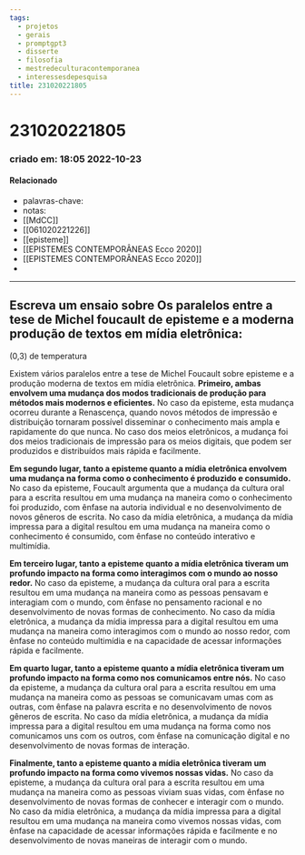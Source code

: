 ```yaml
---
tags:
  - projetos
  - gerais
  - promptgpt3
  - disserte
  - filosofia
  - mestredeculturacontemporanea
  - interessesdepesquisa
title: 231020221805
---
```

# 231020221805
### criado em: 18:05 2022-10-23

#### Relacionado
- palavras-chave: 
- notas:
- [[MdCC]]
- [[061020221226]]
- [[episteme]]
- [[EPISTEMES CONTEMPORÂNEAS Ecco 2020]]
- [[EPISTEMES CONTEMPORÂNEAS Ecco 2020]]
- 
---
## Escreva um ensaio sobre Os paralelos entre a tese de Michel foucault de episteme e a moderna produção de textos em mídia eletrônica:
(0,3) de temperatura

Existem vários paralelos entre a tese de Michel Foucault sobre episteme e a produção moderna de textos em mídia eletrônica. **Primeiro, ambas envolvem uma mudança dos modos tradicionais de produção para métodos mais modernos e eficientes.** No caso da episteme, esta mudança ocorreu durante a Renascença, quando novos métodos de impressão e distribuição tornaram possível disseminar o conhecimento mais ampla e rapidamente do que nunca. No caso dos meios eletrônicos, a mudança foi dos meios tradicionais de impressão para os meios digitais, que podem ser produzidos e distribuídos mais rápida e facilmente.

**Em segundo lugar, tanto a episteme quanto a mídia eletrônica envolvem uma mudança na forma como o conhecimento é produzido e consumido.** No caso da episteme, Foucault argumenta que a mudança da cultura oral para a escrita resultou em uma mudança na maneira como o conhecimento foi produzido, com ênfase na autoria individual e no desenvolvimento de novos gêneros de escrita. No caso da mídia eletrônica, a mudança da mídia impressa para a digital resultou em uma mudança na maneira como o conhecimento é consumido, com ênfase no conteúdo interativo e multimídia.

**Em terceiro lugar, tanto a episteme quanto a mídia eletrônica tiveram um profundo impacto na forma como interagimos com o mundo ao nosso redor.** No caso da episteme, a mudança da cultura oral para a escrita resultou em uma mudança na maneira como as pessoas pensavam e interagiam com o mundo, com ênfase no pensamento racional e no desenvolvimento de novas formas de conhecimento. No caso da mídia eletrônica, a mudança da mídia impressa para a digital resultou em uma mudança na maneira como interagimos com o mundo ao nosso redor, com ênfase no conteúdo multimídia e na capacidade de acessar informações rápida e facilmente.

**Em quarto lugar, tanto a episteme quanto a mídia eletrônica tiveram um profundo impacto na forma como nos comunicamos entre nós.** No caso da episteme, a mudança da cultura oral para a escrita resultou em uma mudança na maneira como as pessoas se comunicavam umas com as outras, com ênfase na palavra escrita e no desenvolvimento de novos gêneros de escrita. No caso da mídia eletrônica, a mudança da mídia impressa para a digital resultou em uma mudança na forma como nos comunicamos uns com os outros, com ênfase na comunicação digital e no desenvolvimento de novas formas de interação.

**Finalmente, tanto a episteme quanto a mídia eletrônica tiveram um profundo impacto na forma como vivemos nossas vidas.** No caso da episteme, a mudança da cultura oral para a escrita resultou em uma mudança na maneira como as pessoas viviam suas vidas, com ênfase no desenvolvimento de novas formas de conhecer e interagir com o mundo. No caso da mídia eletrônica, a mudança da mídia impressa para a digital resultou em uma mudança na maneira como vivemos nossas vidas, com ênfase na capacidade de acessar informações rápida e facilmente e no desenvolvimento de novas maneiras de interagir com o mundo.


